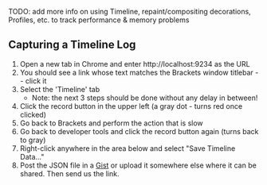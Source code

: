 TODO: add more info on using Timeline, repaint/compositing decorations, Profiles, etc. to track performance & memory problems

## Capturing a Timeline Log

1. Open a new tab in Chrome and enter http://localhost:9234 as the URL
2. You should see a link whose text matches the Brackets window titlebar -- click it
3. Select the 'Timeline' tab
    * Note: the next 3 steps should be done without any delay in between!
4. Click the record button in the upper left (a gray dot - turns red once clicked)
5. Go back to Brackets and perform the action that is slow
6. Go back to developer tools and click the record button again (turns back to gray)
7. Right-click anywhere in the area below and select "Save Timeline Data..."
8. Post the JSON file in a [Gist](https://gist.github.com) or upload it somewhere else where it can be shared. Then send us the link.